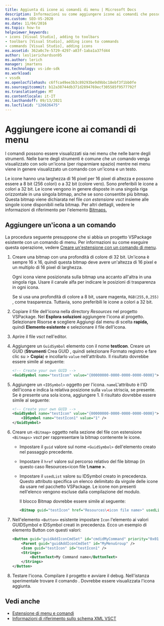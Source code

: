 ```yaml
---
title: Aggiunta di icone ai comandi di menu | Microsoft Docs
description: Informazioni su come aggiungere icone ai comandi che possono essere visualizzati nei menu e nelle barre degli strumenti nell Visual Studio di sviluppo integrato (IDE).
ms.custom: SEO-VS-2020
ms.date: 11/04/2016
ms.topic: how-to
helpviewer_keywords:
- icons [Visual Studio], adding to toolbars
- toolbars [Visual Studio], adding icons to commands
- commands [Visual Studio], adding icons
ms.assetid: 362a0c7e-5729-4297-a83f-1aba1a37fd44
author: leslierichardson95
ms.author: lerich
manager: jmartens
ms.technology: vs-ide-sdk
ms.workload:
- vssdk
ms.openlocfilehash: c6ffca49ee3b3c89293be9d9bbc18ebf3f1bb0fe
ms.sourcegitcommit: b12a38744db371d2894769ecf305585f9577792f
ms.translationtype: MT
ms.contentlocale: it-IT
ms.lasthandoff: 09/13/2021
ms.locfileid: "126636475"
---
```

# <a name="add-icons-to-menu-commands"></a>Aggiungere icone ai comandi di menu
I comandi possono essere visualizzati sia nei menu che nelle barre degli strumenti. Nelle barre degli strumenti è comune che un comando venga visualizzato con solo un'icona (per risparmiare spazio) mentre nei menu viene in genere visualizzato un comando con un'icona e un testo.

 Le icone hanno una larghezza di 16 pixel per 16 pixel di altezza e possono essere a 8 bit (256 colori) o a 32 bit (colore vero). Sono preferibili le icone a colori a 32 bit. Le icone vengono in genere disposte in una singola riga orizzontale in una singola bitmap, anche se sono consentite più bitmap. Questa bitmap viene dichiarata nel file *con estensione vsct* insieme alle singole icone disponibili nella bitmap. Per altri dettagli, vedere le informazioni di riferimento per l'elemento [Bitmaps.](../extensibility/bitmaps-element.md)

## <a name="add-an-icon-to-a-command"></a>Aggiungere un'icona a un comando
 La procedura seguente presuppone che si abbia un progetto VSPackage esistente con un comando di menu. Per informazioni su come eseguire questa operazione, vedere [Creare un'estensione con un comando di menu](../extensibility/creating-an-extension-with-a-menu-command.md).

1. Creare una bitmap con una profondità di colore di 32 bit. Un'icona è sempre 16 x 16, quindi questa bitmap deve avere un'altezza di 16 pixel e un multiplo di 16 pixel di larghezza.

     Ogni icona viene posizionata sulla bitmap una accanto all'altra in una singola riga. Usare il canale alfa per indicare le posizioni di trasparenza in ogni icona.

     Se si usa una profondità di colore a 8 bit, usare magenta, `RGB(255,0,255)` , come trasparenza. Tuttavia, sono preferibili le icone a colori a 32 bit.

2. Copiare il file dell'icona nella directory *Resources* nel progetto VSPackage. Nel **Esplora soluzioni** aggiungere l'icona al progetto. Selezionare Risorse **e** scegliere Aggiungi dal menu di scelta **rapida,** quindi **Elemento esistente** e selezionare il file dell'icona.

3. Aprire il file *vsct* nell'editor.

4. Aggiungere un `GuidSymbol` elemento con il nome **testIcon**. Creare un GUID (**Strumenti** Crea GUID , quindi selezionare Formato registro e fare clic su  >   **Copia**) e incollarlo  `value` nell'attributo. Il risultato dovrebbe essere simile al seguente:

    ```xml
    <!-- Create your own GUID -->
    <GuidSymbol name="testIcon" value="{00000000-0000-0000-0000-0000}">
    ```

5. Aggiungere un `<IDSymbol>` oggetto per l'icona. `name`L'attributo è l'ID dell'icona e indica la relativa posizione sulla `value` striscia, se presente. Se è presente una sola icona, aggiungere 1. Il risultato dovrebbe essere simile al seguente:

    ```xml
    <!-- Create your own GUID -->
    <GuidSymbol name="testIcon" value="{00000000-0000-0000-0000-0000}">
        <IDSymbol name="testIcon1" value="1" />
    </GuidSymbol>
    ```

6. Creare un `<Bitmap>` oggetto nella sezione del file con estensione `<Bitmaps>` *vsct* per rappresentare la bitmap contenente le icone.

    - Impostare il `guid` valore sul nome `<GuidSymbol>` dell'elemento creato nel passaggio precedente.

    - Impostare il `href` valore sul percorso relativo del file bitmap (in questo caso Resources<icon file **\\ name \>**.

    - Impostare il `usedList` valore su IDSymbol creato in precedenza. Questo attributo specifica un elenco delimitato da virgole delle icone da usare nel pacchetto VSPackage. Le icone non presenti nell'elenco vengono escluse dalla compilazione del modulo.

         Il blocco Bitmap dovrebbe essere simile al seguente:

        ```xml
        <Bitmap guid="testIcon" href="Resources\<icon file name>" usedList="testIcon1"/>
        ```

7. Nell'elemento `<Button>` esistente impostare `Icon` l'elemento ai valori GUIDSymbol e IDSymbol creati in precedenza. Ecco un esempio di elemento Button con questi valori:

    ```xml
    <Button guid="guidAddIconCmdSet" id="cmdidMyCommand" priority="0x0100" type="Button">
        <Parent guid="guidAddIconCmdSet" id="MyMenuGroup" />
        <Icon guid="testIcon" id="testIcon1" />
        <Strings>
            <ButtonText>My Command name</ButtonText>
        </Strings>
    </Button>
    ```

8. Testare l'icona. Compilare il progetto e avviare il debug. Nell'istanza sperimentale trovare il comando . Dovrebbe essere visualizzata l'icona aggiunta.

## <a name="see-also"></a>Vedi anche
- [Estensione di menu e comandi](../extensibility/extending-menus-and-commands.md)
- [Informazioni di riferimento sullo schema XML VSCT](../extensibility/vsct-xml-schema-reference.md)
